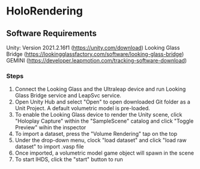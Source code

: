 # HoloRendering

## Software Requirements
Unity: Version 2021.2.16f1 (https://unity.com/download)
Looking Glass Bridge (https://lookingglassfactory.com/software/looking-glass-bridge)
GEMINI (https://developer.leapmotion.com/tracking-software-download)

### Steps
1. Connect the Looking Glass and the Ultraleap device and run Looking Glass Bridge service and LeapSvc service.
2. Open Unity Hub and select "Open" to open downloaded Git folder as a Unit Project. A default volumetric model is pre-loaded.
3. To enable the Looking Glass device to render the Unity scene, click "Holoplay Capture" within the "SampleScene" catalog and click "Toggle Preview" wihin the inspector
4. To import a dataset, press the "Volume Rendering" tap on the top
5. Under the drop-down menu, clock "load dataset" and click "load raw dataset" to import .vasp file
6. Once imported, a volumetric model game object will spawn in the scene
7. To start IHDS, click the "start" button to run
